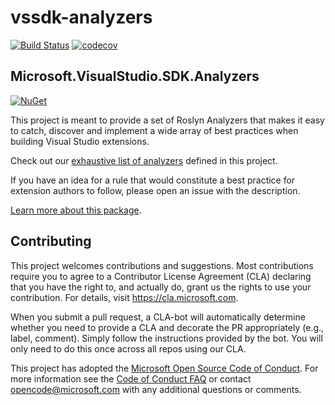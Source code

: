 # vssdk-analyzers

[![Build Status](https://dev.azure.com/azure-public/vside/_apis/build/status/vssdk-analyzers)](https://dev.azure.com/azure-public/vside/_build/latest?definitionId=14)
[![codecov](https://codecov.io/gh/microsoft/vssdk-analyzers/branch/main/graph/badge.svg)](https://codecov.io/gh/microsoft/vssdk-analyzers)

## Microsoft.VisualStudio.SDK.Analyzers

[![NuGet](https://img.shields.io/nuget/v/Microsoft.VisualStudio.SDK.Analyzers.svg)](https://www.nuget.org/packages/Microsoft.VisualStudio.SDK.Analyzers)

This project is meant to provide a set of Roslyn Analyzers that makes it easy to catch, discover and implement a wide array of best practices when building Visual Studio extensions.

Check out our [exhaustive list of analyzers](doc/index.md) defined in this project.

If you have an idea for a rule that would constitute a best practice for extension authors to follow, please open an issue with the description.

[Learn more about this package](src/Microsoft.VisualStudio.SDK.Analyzers.CodeFixes/README.md).

## Contributing

This project welcomes contributions and suggestions.  Most contributions require you to agree to a
Contributor License Agreement (CLA) declaring that you have the right to, and actually do, grant us
the rights to use your contribution. For details, visit https://cla.microsoft.com.

When you submit a pull request, a CLA-bot will automatically determine whether you need to provide
a CLA and decorate the PR appropriately (e.g., label, comment). Simply follow the instructions
provided by the bot. You will only need to do this once across all repos using our CLA.

This project has adopted the [Microsoft Open Source Code of Conduct](https://opensource.microsoft.com/codeofconduct/).
For more information see the [Code of Conduct FAQ](https://opensource.microsoft.com/codeofconduct/faq/) or
contact [opencode@microsoft.com](mailto:opencode@microsoft.com) with any additional questions or comments.
